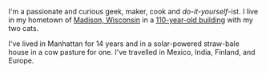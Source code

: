I'm a passionate and curious geek, maker, cook and <nobr>*do-it-yourself*-ist</nobr>. I live in my hometown of [Madison, Wisconsin] in a [110-year-old building] with my two cats.

I've lived in Manhattan for 14 years and in a solar-powered straw-bale house in a cow pasture for one. I've travelled in Mexico, India, Finland, and Europe.

[Madison, Wisconsin]: https://en.wikipedia.org/wiki/Madison,_Wisconsin
[110-year-old building]: http://www.daskronenberg.org/